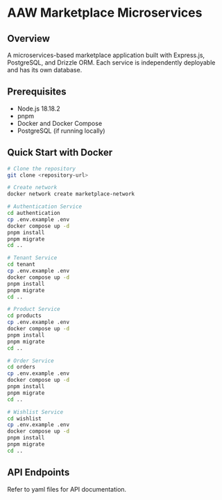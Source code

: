 # AAW Marketplace Microservices

## Overview

A microservices-based marketplace application built with Express.js, PostgreSQL, and Drizzle ORM. Each service is independently deployable and has its own database.

## Prerequisites

- Node.js 18.18.2
- pnpm
- Docker and Docker Compose
- PostgreSQL (if running locally)

## Quick Start with Docker

```bash
# Clone the repository
git clone <repository-url>

# Create network
docker network create marketplace-network

# Authentication Service
cd authentication
cp .env.example .env
docker compose up -d
pnpm install
pnpm migrate
cd ..

# Tenant Service
cd tenant
cp .env.example .env
docker compose up -d
pnpm install
pnpm migrate
cd ..

# Product Service
cd products
cp .env.example .env
docker compose up -d
pnpm install
pnpm migrate
cd ..

# Order Service
cd orders
cp .env.example .env
docker compose up -d
pnpm install
pnpm migrate
cd ..

# Wishlist Service
cd wishlist
cp .env.example .env
docker compose up -d
pnpm install
pnpm migrate
cd ..
```

## API Endpoints

Refer to yaml files for API documentation.
